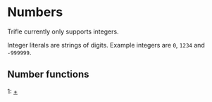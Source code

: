 # Numbers

Trifle currently only supports integers.

Integer literals are strings of digits. Example integers are `0`,
`1234` and `-999999`.

## Number functions

1: [+](Numbers-Plus.md)
